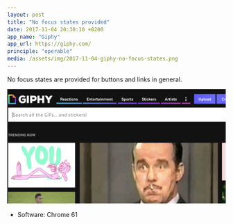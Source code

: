 ```yaml
---
layout: post
title: "No focus states provided"
date: 2017-11-04 20:30:10 +0200
app_name: "Giphy"
app_url: https://giphy.com/
principle: "operable"
media: /assets/img/2017-11-04-giphy-no-focus-states.png
---
```


No focus states are provided for buttons and links in general.

![Giphy's website](/assets/img/2017-11-04-giphy-no-focus-states.png)

* Software: Chrome 61
